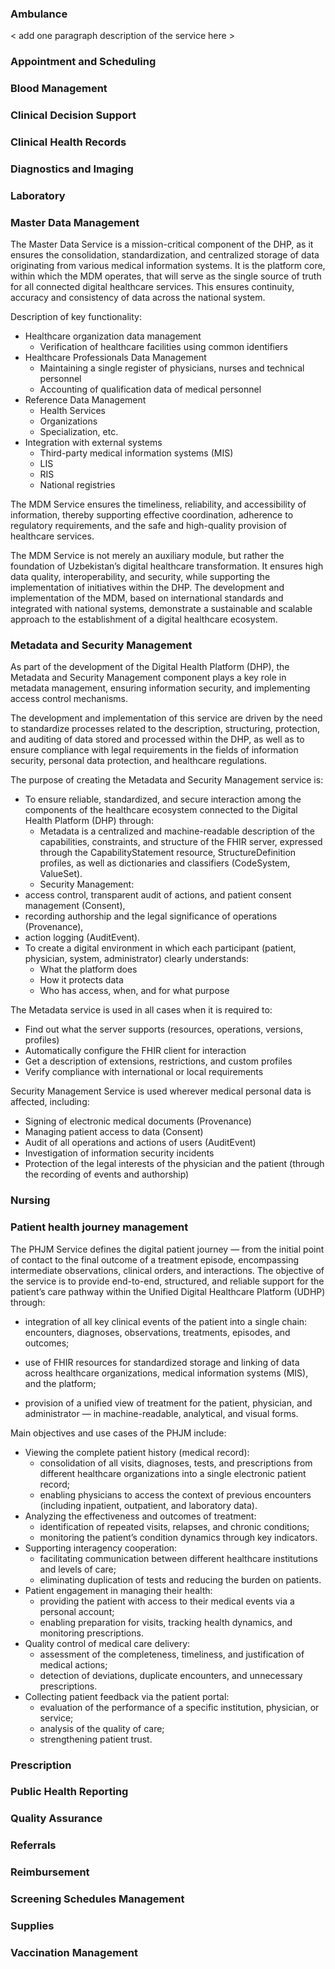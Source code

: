 ### Ambulance  
\< add one paragraph description of the service here \>

### Appointment and Scheduling  
### Blood Management 
### Clinical Decision Support  
### Clinical Health Records 
### Diagnostics and Imaging  
### Laboratory 
### Master Data Management 
The Master Data Service is a mission-critical component of the DHP, as it ensures the consolidation, standardization, and centralized storage of data originating from various medical information systems. It is the platform core, within which the MDM operates, that will serve as the single source of truth for all connected digital healthcare services. This ensures continuity, accuracy and consistency of data across the national system.

Description of key functionality:

- Healthcare organization data management
  - Verification of healthcare facilities using common identifiers
- Healthcare Professionals Data Management
  - Maintaining a single register of physicians, nurses and technical personnel
  - Accounting of qualification data of medical personnel
- Reference Data Management
  - Health Services
  - Organizations
  - Specialization, etc.
- Integration with external systems
  - Third-party medical information systems (MIS)
  - LIS
  - RIS
  - National registries

The MDM Service ensures the timeliness, reliability, and accessibility of information, thereby supporting effective coordination, adherence to regulatory requirements, and the safe and high-quality provision of healthcare services.

The MDM Service is not merely an auxiliary module, but rather the foundation of Uzbekistan’s digital healthcare transformation. It ensures high data quality, interoperability, and security, while supporting the implementation of initiatives within the DHP. The development and implementation of the MDM, based on international standards and integrated with national systems, demonstrate a sustainable and scalable approach to the establishment of a digital healthcare ecosystem.


### Metadata and Security Management 
As part of the development of the Digital Health Platform (DHP), the Metadata and Security Management component plays a key role in metadata management, ensuring information security, and implementing access control mechanisms.

The development and implementation of this service are driven by the need to standardize processes related to the description, structuring, protection, and auditing of data stored and processed within the DHP, as well as to ensure compliance with legal requirements in the fields of information security, personal data protection, and healthcare regulations.

The purpose of creating the Metadata and Security Management service is:

- To ensure reliable, standardized, and secure interaction among the components of the healthcare ecosystem connected to the Digital Health Platform (DHP) through:
  - Metadata is a centralized and machine-readable description of the capabilities, constraints, and structure of the FHIR server, expressed through the CapabilityStatement resource, StructureDefinition profiles, as well as dictionaries and classifiers (CodeSystem, ValueSet).
  - Security Management:
- access control, transparent audit of actions, and patient consent management (Consent),
- recording authorship and the legal significance of operations (Provenance),
- action logging (AuditEvent).
- To create a digital environment in which each participant (patient, physician, system, administrator) clearly understands:
  - What the platform does
  - How it protects data
  - Who has access, when, and for what purpose

The Metadata service is used in all cases when it is required to:

- Find out what the server supports (resources, operations, versions, profiles)
- Automatically configure the FHIR client for interaction
- Get a description of extensions, restrictions, and custom profiles
- Verify compliance with international or local requirements

Security Management Service is used wherever medical personal data is affected, including:

- Signing of electronic medical documents (Provenance)
- Managing patient access to data (Consent)
- Audit of all operations and actions of users (AuditEvent)
- Investigation of information security incidents
- Protection of the legal interests of the physician and the patient (through the recording of events and authorship)
  
### Nursing 
### Patient health journey management 

The PHJM Service defines the digital patient journey — from the initial point of contact to the final outcome of a treatment episode, encompassing intermediate observations, clinical orders, and interactions. The objective of the service is to provide end-to-end, structured, and reliable support for the patient’s care pathway within the Unified Digital Healthcare Platform (UDHP) through:

* integration of all key clinical events of the patient into a single chain: encounters, diagnoses, observations, treatments, episodes, and outcomes;

* use of FHIR resources for standardized storage and linking of data across healthcare organizations, medical information systems (MIS), and the platform;

* provision of a unified view of treatment for the patient, physician, and administrator — in machine-readable, analytical, and visual forms.

Main objectives and use cases of the PHJM include:

- Viewing the complete patient history (medical record):
  - consolidation of all visits, diagnoses, tests, and prescriptions from different healthcare organizations into a single electronic patient record;
  - enabling physicians to access the context of previous encounters (including inpatient, outpatient, and laboratory data).
- Analyzing the effectiveness and outcomes of treatment:
  - identification of repeated visits, relapses, and chronic conditions;
  - monitoring the patient’s condition dynamics through key indicators.
- Supporting interagency cooperation:
  - facilitating communication between different healthcare institutions and levels of care;
  - eliminating duplication of tests and reducing the burden on patients.
- Patient engagement in managing their health:
  - providing the patient with access to their medical events via a personal account;
  - enabling preparation for visits, tracking health dynamics, and monitoring prescriptions.
- Quality control of medical care delivery:
  - assessment of the completeness, timeliness, and justification of medical actions;
  - detection of deviations, duplicate encounters, and unnecessary prescriptions.
- Collecting patient feedback via the patient portal:
  - evaluation of the performance of a specific institution, physician, or service;
  - analysis of the quality of care;
  - strengthening patient trust.

### Prescription 
### Public Health Reporting  
### Quality Assurance 
### Referrals 
### Reimbursement 
### Screening Schedules Management  
### Supplies   
### Vaccination Management  

